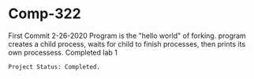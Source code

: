 # Comp-322

First Commit 2-26-2020
	Program is the "hello world" of forking. program creates a child process, waits for child to finish processes, then prints its own processess. 
	Completed lab 1
	
	
	Project Status: Completed.
